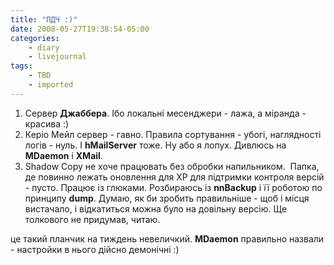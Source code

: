 ```yaml
---
title: "ПДЧ :)"
date: 2008-05-27T19:38:54-05:00
categories:
    - diary
    - livejournal
tags:
    - TBD
    - imported
---
```


1. Сервер **Джаббера**. Ібо локальні месенджери - лажа, а міранда - красива :)
  2. Керіо Мейл сервер - гавно. Правила сортування - убогі, наглядності логів - нуль. І **hMailServer** тоже. Ну або я лопух. Дивлюсь на  **MDaemon** і **XMail**.
  3. Shadow Copy не хоче працювать без обробки напильником.  Папка, де повинно лежать оновлення для ХР для підтримки контроля версій - пусто. Працює із глюками. Розбираюсь із **nnBackup** і її роботою по принципу **dump**. Думаю, як би зробить правильніше - щоб і місця вистачало, і відкатиться можна було на довільну версію. Ще толкового не придумав, читаю.

це такий планчик на тиждень невеличкий. **MDaemon** правильно назвали - настройки в нього дійсно демонічні :)